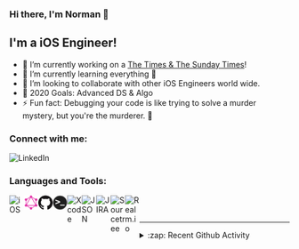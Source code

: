 ### Hi there, I'm Norman 👋

## I'm a iOS Engineer!

- 🔭 I’m currently working on a [The Times & The Sunday Times][website]!
- 🌱 I’m currently learning everything 🤣
- 👯 I’m looking to collaborate with other iOS Engineers world wide.
- 🥅 2020 Goals: Advanced DS & Algo
- ⚡ Fun fact: Debugging your code is like trying to solve a murder mystery, but you're the murderer. 🤣

### Connect with me:

[<img align="left" alt="LinkedIn" width="300px" src="https://user-images.githubusercontent.com/15030103/90287372-5a9db600-de95-11ea-9215-cef44a8d6132.png" />][linkedin]

<br />

### Languages and Tools:

[<img align="left" alt="iOS" width="26px" src="https://user-images.githubusercontent.com/15030103/90269842-e8b67400-de76-11ea-8b4f-9d63e049cd62.png" />][githubrepo]
[<img align="left" alt="GraphQL" width="26px" src="https://raw.githubusercontent.com/github/explore/80688e429a7d4ef2fca1e82350fe8e3517d3494d/topics/graphql/graphql.png" />][githubrepo]
[<img align="left" alt="GitHub" width="26px" src="https://raw.githubusercontent.com/github/explore/78df643247d429f6cc873026c0622819ad797942/topics/github/github.png" />][githubrepo]
[<img align="left" alt="Terminal" width="26px" src="https://raw.githubusercontent.com/github/explore/80688e429a7d4ef2fca1e82350fe8e3517d3494d/topics/terminal/terminal.png" />][githubrepo]
[<img align="left" alt="Xcode" width="26px" src="https://user-images.githubusercontent.com/15030103/90268637-f3700980-de74-11ea-8f48-5199c1cd13e3.png" />][githubrepo]
[<img align="left" alt="JSON" width="26px" src="https://user-images.githubusercontent.com/15030103/90268784-29ad8900-de75-11ea-9b4d-7d564303e34c.png" />][githubrepo]
[<img align="left" alt="JIRA" width="26px" src="https://user-images.githubusercontent.com/15030103/90268989-85781200-de75-11ea-995e-50c903d81319.jpg" />][githubrepo]
[<img align="left" alt="Sourcetree" width="26px" src="https://user-images.githubusercontent.com/15030103/90269071-a80a2b00-de75-11ea-88e3-a685ba568cdd.jpg" />][githubrepo]
[<img align="left" alt="Realm.io" width="26px" src="https://user-images.githubusercontent.com/15030103/90269214-e69fe580-de75-11ea-8fe8-92b918146262.jpg" />][githubrepo]



<br />
<br />

---

<details>
  <summary>:zap: Recent Github Activity</summary>
  
<!--START_SECTION:activity-->
    1. 🎉 MVVM Design Pattern [MVVM](https://github.com/Normanndot/NorMusicAlbum/tree/master/NorMusicAlbum)
<!--END_SECTION:activity-->

</details>


[website]: https://apps.apple.com/gb/app/the-times-the-sunday-times/id436792321
[linkedin]: https://www.linkedin.com/in/norman-d-85759baa
[githubrepo]: https://github.com/Normanndot?tab=repositories
